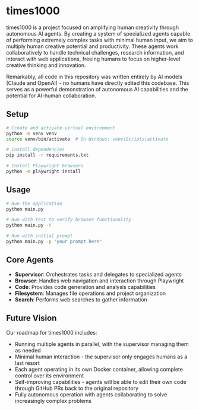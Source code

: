 # times1000

times1000 is a project focused on amplifying human creativity through autonomous AI agents. By creating a system of specialized agents capable of performing extremely complex tasks with minimal human input, we aim to multiply human creative potential and productivity. These agents work collaboratively to handle technical challenges, research information, and interact with web applications, freeing humans to focus on higher-level creative thinking and innovation.

Remarkably, all code in this repository was written entirely by AI models (Claude and OpenAI) - no humans have directly edited this codebase. This serves as a powerful demonstration of autonomous AI capabilities and the potential for AI-human collaboration.

## Setup

```bash
# Create and activate virtual environment
python -m venv venv
source venv/bin/activate  # On Windows: venv\Scripts\activate

# Install dependencies
pip install -r requirements.txt

# Install Playwright browsers
python -m playwright install
```

## Usage

```bash
# Run the application
python main.py

# Run with test to verify browser functionality
python main.py -t

# Run with initial prompt
python main.py -p "your prompt here"
```

## Core Agents

- **Supervisor**: Orchestrates tasks and delegates to specialized agents
- **Browser**: Handles web navigation and interaction through Playwright
- **Code**: Provides code generation and analysis capabilities
- **Filesystem**: Manages file operations and project organization
- **Search**: Performs web searches to gather information

## Future Vision

Our roadmap for times1000 includes:

- Running multiple agents in parallel, with the supervisor managing them as needed
- Minimal human interaction - the supervisor only engages humans as a last resort
- Each agent operating in its own Docker container, allowing complete control over its environment
- Self-improving capabilities - agents will be able to edit their own code through GitHub PRs back to the original repository
- Fully autonomous operation with agents collaborating to solve increasingly complex problems